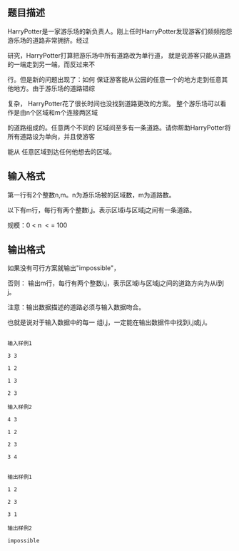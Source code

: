 ## 题目描述

<div>
 HarryPotter是一家游乐场的新负责人。刚上任时HarryPotter发现游客们频频抱怨 游乐场的道路非常拥挤。经过
</div>
<div>
 研究，HarryPotter打算把游乐场中所有道路改为单行道， 就是说游客只能从道路的一端走到另一端，而反过来不
</div>
<div>
 行。但是新的问题出现了：如何 保证游客能从公园的任意一个的地方走到任意其他地方。由于游乐场的道路错综
</div>
<div>
 复杂， HarryPotter花了很长时间也没找到道路更改的方案。 整个游乐场可以看作是由n个区域和m个连接两区域
</div>
<div>
 的道路组成的。任意两个不同的 区域间至多有一条道路。请你帮助HarryPotter将所有道路设为单向，并且使游客
</div>
<div>
 能从 任意区域到达任何他想去的区域。
</div>

## 输入格式

<div>
 <div>
  第一行有2个整数n,m。n为游乐场被的区域数，m为道路数。
 </div>
 <div>
  以下有m行，每行有两个整数i,j。表示区域i与区域j之间有一条道路。 
 </div>
 <div>
  规模：0 < n  < = 100
 </div>
</div>
<div></div>

## 输出格式

<div>
 如果没有可行方案就输出"impossible"，
</div>
<div>
 否则： 输出m行，每行有两个整数i,j，表示区域i与区域j之间的道路方向为从i到j。 
</div>
<div>
 注意：输出数据描述的道路必须与输入数据吻合。
</div>
<div>
 也就是说对于输入数据中的每一 组i,j，一定能在输出数据件中找到i,j或j,i。
</div>

```input1
输入样例1
3 3
1 2
1 3
2 3
输入样例2
4 3
1 2
2 3
3 4
```
```output1
输出样例1
1 2
2 3
3 1
输出样例2
impossible
```
